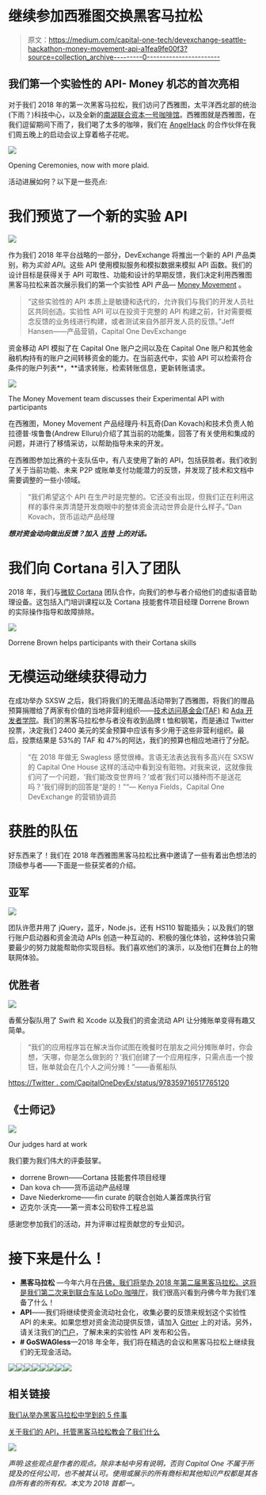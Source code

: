 # 继续参加西雅图交换黑客马拉松

> 原文：<https://medium.com/capital-one-tech/devexchange-seattle-hackathon-money-movement-api-a1fea9fe00f3?source=collection_archive---------0----------------------->

## 我们第一个实验性的 API- Money 机芯的首次亮相

对于我们 2018 年的第一次黑客马拉松，我们访问了西雅图，太平洋西北部的统治(下雨？)科技中心，以及全新的[南湖联合资本一号咖啡馆](https://www.capitalone.com/local/seattle-southlakeunion/)。西雅图就是西雅图，在我们逗留期间下雨了，我们喝了太多的咖啡，我们在 [AngelHack](https://angelhack.com/) 的合作伙伴在我们周五晚上的启动会议上穿着格子花呢。

![](img/fa5e0b75af7cf4b04f193f899a509264.png)

Opening Ceremonies, now with more plaid.

活动进展如何？以下是一些亮点:

# 我们预览了一个新的实验 API

![](img/2505762f8144ecbd88f797ce9726fbd4.png)

作为我们 2018 年平台战略的一部分，DevExchange 将推出一个新的 API 产品类别，称为*实验 API*。这些 API 使用模拟服务和模拟数据来模拟 API 函数。我们的设计目标是获得关于 API 可取性、功能和设计的早期反馈，我们决定利用西雅图黑客马拉松来首次展示我们的第一个实验性 API 产品— [Money Movement](https://developer.capitalone.com/api-products/money-movement/) 。

> “这些实验性的 API 本质上是敏捷和迭代的，允许我们与我们的开发人员社区共同创造。实验性 API 可以在投资于完整的 API 构建之前，针对需要概念反馈的业务线进行构建，或者测试来自外部开发人员的反馈。”Jeff Hansen——产品营销，Capital One DevExchange

资金移动 API 模拟了在 Capital One 账户之间以及在 Capital One 账户和其他金融机构持有的账户之间转移资金的能力。在当前迭代中，实验 API 可以检索符合条件的账户列表**，**请求转账，检索转账信息，更新转账请求。

![](img/f77022073b484fd1f3e52f8bf38e2877.png)

The Money Movement team discusses their Experimental API with participants

在西雅图，Money Movement 产品经理丹·科瓦奇(Dan Kovach)和技术负责人帕拉德普·埃鲁鲁(Andrew Elluru)介绍了其当前的功能集，回答了有关使用和集成的问题，并进行了移情采访，以帮助指导未来的开发。

在西雅图参加比赛的十支队伍中，有八支使用了新的 API，包括获胜者。我们收到了关于当前功能、未来 P2P 或账单支付功能潜力的反馈，并发现了技术和文档中需要调整的一些小领域。

> “我们希望这个 API 在生产时是完整的。它还没有出现，但我们正在利用这样的事件来弄清楚开发商眼中的整体资金流动世界会是什么样子。”Dan Kovach，货币运动产品经理

***想对资金动向做出反馈？加入*** [***吉特***](https://gitter.im/CapitalOne-DevExchange/money-movement) ***上的对话。***

# 我们向 Cortana 引入了团队

2018 年，我们与[微软 Cortana](https://www.microsoft.com/en-us/windows/cortana) 团队合作，向我们的参与者介绍他们的虚拟语音助理设备。这包括入门培训课程以及 Cortana 技能套件项目经理 Dorrene Brown 的实际操作指导和故障排除。

![](img/dd22bcec26b47edf860648c9ea7e6913.png)

Dorrene Brown helps participants with their Cortana skills

# 无模运动继续获得动力

在成功举办 SXSW 之后，我们将我们的无赠品活动带到了西雅图，将我们的赠品预算捐赠给了两家有价值的当地非营利组织——[技术访问基金会(TAF)](https://techaccess.org/) 和 [Ada 开发者学院](https://www.adadevelopersacademy.org/)。我们的黑客马拉松参与者没有收到品牌 t 恤和钢笔，而是通过 Twitter 投票，决定我们 2400 美元的奖金预算中应该有多少用于这些非营利组织。最后，投票结果是 53%的 TAF 和 47%的阿达，我们的预算也相应地进行了分配。

> “在 2018 年做无 Swagless 感觉很棒。言语无法表达我有多高兴在 SXSW 的 Capital One House 这样的活动中看到没有赃物。对我来说，这就像我们问了一个问题，‘我们能改变世界吗？’或者‘我们可以播种而不是送花吗？’我们得到的回答是“是的！”“— Kenya Fields，Capital One DevExchange 的营销协调员

# 获胜的队伍

好东西来了！我们在 2018 年西雅图黑客马拉松比赛中邀请了一些有着出色想法的顶级参与者——下面是一些获奖者的介绍。

## 亚军

![](img/fa42cb20c80cc7644f1933fbfb72edde.png)

团队许愿井用了 jQuery，蓝牙，Node.js，还有 HS110 智能插头；以及我们的银行账户启动器和资金流动 APIs 创造一种互动的、积极的强化体验，这种体验只需要最少的努力就能帮助你实现目标。我们喜欢他们的演示，以及他们在舞台上的物联网体验。

## 优胜者

![](img/ce0032f8c8f410b4407dd099e567001e.png)

香蕉分裂队用了 Swift 和 Xcode 以及我们的资金流动 API 让分摊账单变得有趣又简单。

> “我们的应用程序旨在解决当你试图在晚餐时在朋友之间分摊账单时，你会想，‘天哪，你是怎么做到的？’我们创建了一个应用程序，只需点击一个按钮，账单就会在几个人之间分摊！”——香蕉船队

[https://Twitter . com/CapitalOneDevEx/status/978359716517765120](https://twitter.com/CapitalOneDevEx/status/978359716517765120)

## 《士师记》

![](img/5395262b20ffa64f44ea31db73f976fd.png)

Our judges hard at work

我们要为我们伟大的评委鼓掌。

*   dorrene Brown——Cortana 技能套件项目经理
*   Dan kova ch——货币运动产品经理
*   Dave Niederkrome——fin curate 的联合创始人兼首席执行官
*   迈克尔·沃克——第一资本公司软件工程总监

感谢您参加我们的活动，并为评审过程贡献您的专业知识。

# 接下来是什么！

*   **黑客马拉松** —今年六月在[丹佛，我们将举办 2018 年第二届黑客马拉松。这将是我们第二次来到](https://developer.capitalone.com/event-info/hackathon-list/)[联合车站 LoDo 咖啡厅](https://www.capitalone.com/local/denver-unionstationlodo/)，我们很高兴看到丹佛今年为我们准备了什么！
*   **API**——我们将继续使资金流动社会化，收集必要的反馈来规划这个实验性 API 的未来。如果您想对资金流动提供反馈，请加入 [Gitter](https://gitter.im/CapitalOne-DevExchange/money-movement) 上的对话。另外，请关注我们的[门户](https://developer.capitalone.com/products/)，了解未来的实验性 API 发布和公告。
*   **# GoSWAGless**—2018 年全年，我们将在精选的会议和黑客马拉松上继续我们的无现金活动。

![](img/1aaa9bb73a5b3a2b7f52552a49235716.png)![](img/5c9909c253389f3c9f524e1d71b01fb1.png)![](img/cfe5a1a5b27a3961aad0a158b4519426.png)![](img/8fc73b205f5865b932047bd0de5a6db3.png)![](img/74fa5782e7357a83ddbb6278c8a3af5b.png)![](img/58001dd4d4fd4b78e413e56e5cfb01f2.png)![](img/93971b4a6a6ad4f69f0e0feea9ac3df2.png)![](img/020612790ba6525b7d7a06ee5c86a462.png)

## 相关链接

[我们从举办黑客马拉松中学到的 5 件事](/capital-one-developers/5-things-we-learned-from-hosting-hackathons-1781b9728fde)

[关于我们的 API，托管黑客马拉松教会了我们什么](/capital-one-developers/what-hosting-hackathons-taught-us-about-our-apis-b48d8304b74d)

[![](img/c6c5bb1f3967049ba012aebf5757e08d.png)](https://medium.com/capital-one-tech/api/home)

*声明:这些观点是作者的观点。除非本帖中另有说明，否则 Capital One 不属于所提及的任何公司，也不被其认可。使用或展示的所有商标和其他知识产权都是其各自所有者的所有权。本文为 2018 首都一。*